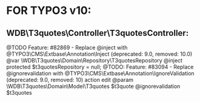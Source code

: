 FOR TYPO3 v10:
==============
WDB\T3quotes\Controller\T3quotesController:
-------------------------------------------
@TODO Feature:  #82869 - Replace @inject with @TYPO3\CMS\Extbase\Annotation\Inject (deprecated: 9.0, removed: 10.0)
                @var \WDB\T3quotes\Domain\Repository\T3quotesRepository
                @inject
                protected $t3quotesRepository = null;
@TODO: Feature: #83094 - Replace @ignorevalidation with @TYPO3\CMS\Extbase\Annotation\IgnoreValidation (deprecated: 9.0, removed: 10)
                action edit
                @param \WDB\T3quotes\Domain\Model\T3quotes $t3quote
                @ignorevalidation $t3quotes